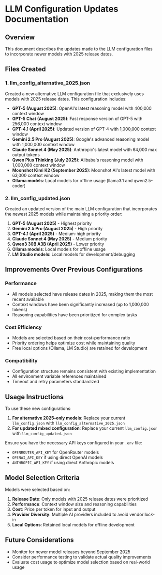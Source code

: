 # LLM Configuration Updates Documentation

## Overview
This document describes the updates made to the LLM configuration files to incorporate newer models with 2025 release dates.

## Files Created

### 1. llm_config_alternative_2025.json
Created a new alternative LLM configuration file that exclusively uses models with 2025 release dates. This configuration includes:

- **GPT-5 (August 2025)**: OpenAI's latest reasoning model with 400,000 context window
- **GPT-5 Chat (August 2025)**: Fast response version of GPT-5 with 256,000 context window
- **GPT-4.1 (April 2025)**: Updated version of GPT-4 with 1,000,000 context window
- **Gemini 2.5 Pro (August 2025)**: Google's advanced reasoning model with 1,000,000 context window
- **Claude Sonnet 4 (May 2025)**: Anthropic's latest model with 64,000 max output tokens
- **Qwen Plus Thinking (July 2025)**: Alibaba's reasoning model with 1,000,000 context window
- **Moonshot Kimi K2 (September 2025)**: Moonshot AI's latest model with 63,000 context window
- **Ollama models**: Local models for offline usage (llama3.1 and qwen2.5-coder)

### 2. llm_config_updated.json
Created an updated version of the main LLM configuration that incorporates the newest 2025 models while maintaining a priority order:

1. **GPT-5 (August 2025)** - Highest priority
2. **Gemini 2.5 Pro (August 2025)** - High priority
3. **GPT-4.1 (April 2025)** - Medium-high priority
4. **Claude Sonnet 4 (May 2025)** - Medium priority
5. **Qwen3 30B A3B (April 2025)** - Lower priority
6. **Ollama models**: Local models for offline usage
7. **LM Studio models**: Local models for development/debugging

## Improvements Over Previous Configurations

### Performance
- All models selected have release dates in 2025, making them the most recent available
- Context windows have been significantly increased (up to 1,000,000 tokens)
- Reasoning capabilities have been prioritized for complex tasks

### Cost Efficiency
- Models are selected based on their cost-performance ratio
- Priority ordering helps optimize cost while maintaining quality
- Free local options (Ollama, LM Studio) are retained for development

### Compatibility
- Configuration structure remains consistent with existing implementation
- All environment variable references maintained
- Timeout and retry parameters standardized

## Usage Instructions

To use these new configurations:

1. **For alternative 2025-only models**: Replace your current `llm_config.json` with `llm_config_alternative_2025.json`
2. **For updated mixed configuration**: Replace your current `llm_config.json` with `llm_config_updated.json`

Ensure you have the necessary API keys configured in your `.env` file:
- `OPENROUTER_API_KEY` for OpenRouter models
- `OPENAI_API_KEY` if using direct OpenAI models
- `ANTHROPIC_API_KEY` if using direct Anthropic models

## Model Selection Criteria

Models were selected based on:
1. **Release Date**: Only models with 2025 release dates were prioritized
2. **Performance**: Context window size and reasoning capabilities
3. **Cost**: Price per token for input and output
4. **Provider Diversity**: Multiple AI providers included to avoid vendor lock-in
5. **Local Options**: Retained local models for offline development

## Future Considerations

- Monitor for newer model releases beyond September 2025
- Consider performance testing to validate actual quality improvements
- Evaluate cost usage to optimize model selection based on real-world usage
